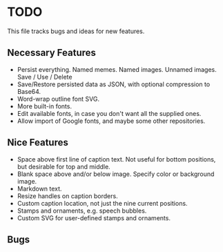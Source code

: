 # TODO

This file tracks bugs and ideas for new features.

## Necessary Features

* Persist everything.
  Named memes.
  Named images.
  Unnamed images.
  Save / Use / Delete
* Save/Restore persisted data as JSON, with optional compression to Base64.
* Word-wrap outline font SVG.
* More built-in fonts.
* Edit available fonts, in case you don't want all the supplied ones.
* Allow import of Google fonts, and maybe some other repositories.

## Nice Features

* Space above first line of caption text.
  Not useful for bottom positions, but desirable for top and middle.
* Blank space above and/or below image. Specify color or background image.
* Markdown text.
* Resize handles on caption borders.
* Custom caption location, not just the nine current positions.
* Stamps and ornaments, e.g. speech bubbles.
* Custom SVG for user-defined stamps and ornaments.

## Bugs


